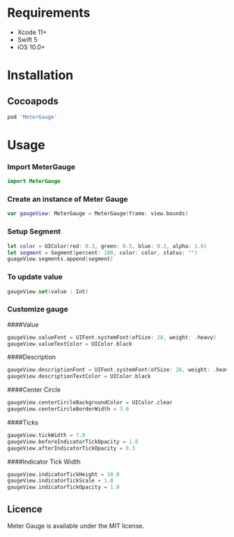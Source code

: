 

# Requirements
- Xcode 11+
- Swift 5
- iOS 10.0+


# Installation


## Cocoapods
```ruby
pod 'MeterGauge'
```

# Usage

### Import MeterGauge
```swift
import MeterGauge
```

### Create an instance of Meter Gauge
```swift
var gaugeView: MeterGauge = MeterGauge(frame: view.bounds)

```
### Setup Segment
```swift
let color = UIColor(red: 0.3, green: 0.5, blue: 0.2, alpha: 1.0)
let segment = Segment(percent: 100, color: color, status: "")
guageView.segments.append(segment)
```

### To update value
```swift
gaugeView.set(value : Int)
```

### Customize gauge

####Value
```swift 
gaugeView.valueFont = UIFont.systemFont(ofSize: 28, weight: .heavy)
gaugeView.valueTextColor = UIColor.black
```
####Description
```swift 
gaugeView.descriptionFont = UIFont.systemFont(ofSize: 28, weight: .heavy)
gaugeView.descriptionTextColor = UIColor.black
```
####Center Circle
```swift 
gaugeView.centerCircleBackgroundColor = UIColor.clear
gaugeView.centerCircleBorderWidth = 3.0
```
####Ticks
```swift 
gaugeView.tickWidth = 7.0
gaugeView.beforeIndicatorTickOpacity = 1.0
gaugeView.afterIndicatorTickOpacity = 0.3
```
####Indicator Tick Width
```swift 
gaugeView.indicatorTickHeight = 10.0
gaugeView.indicatorTickScale = 1.0
gaugeView.indicatorTickOpacity = 1.0
```

## Licence
Meter Gauge is available under the MIT license.


